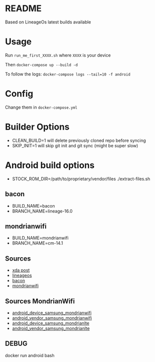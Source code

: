 # README #

Based on LineageOs latest builds available

# Usage
Run `run_me_first_XXXX.sh` where `XXXX` is your device

Then `docker-compose up --build -d`

To follow the logs: `docker-compose logs --tail=10 -f android`

# Config
Change them in `docker-compose.yml`

# Builder Options
* CLEAN_BUILD=1 will delete previously cloned repo before syncing
* SKIP_INIT=1 will skip git init and git sync (might be super slow)

# Android build options
* STOCK_ROM_DIR=/path/to/proprietary/vendor/files ./extract-files.sh

## bacon
* BUILD_NAME=bacon
* BRANCH_NAME=lineage-16.0

## mondrianwifi
* BUILD_NAME=mondrianwifi
* BRANCH_NAME=cm-14.1

## Sources
* [xda post](https://forum.xda-developers.com/t/rom-t320-t325-unofficial-lineageos-17-1-android-10-0-q-20200815.4014565/) 
* [lineageos](https://github.com/LineageOS/android)
* [bacon](https://wiki.lineageos.org/devices/bacon/build)
* [mondrianwifi](https://wiki.lineageos.org/devices/mondrianwifi/build)

## Sources MondrianWifi
* [android_device_samsung_mondrianwifi](https://github.com/Valera1978/android_device_samsung_mondrianwifi)
* [android_vendor_samsung_mondrianwifi](https://github.com/Valera1978/android_vendor_samsung_mondrianwifi)
* [android_device_samsung_mondrianlte](https://github.com/Valera1978/android_device_samsung_mondrianlte)
* [android_vendor_samsung_mondrianlte](https://github.com/Valera1978/android_vendor_samsung_mondrianlte)


## DEBUG
docker run android bash